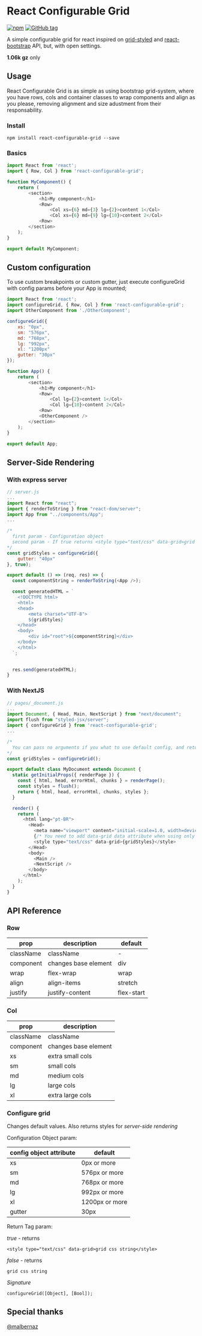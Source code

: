# React Configurable Grid
[![npm](https://img.shields.io/npm/dt/react-configurable-grid.svg)]()
[![GitHub tag](https://img.shields.io/github/tag/andre-araujo/react-configurable-grid.svg)]()

A simple configurable grid for react inspired on [grid-styled](https://github.com/jxnblk/grid-styled) and [react-bootstrap](https://github.com/react-bootstrap/react-bootstrap) API, but, with open settings.

**1.06k gz** only

## Usage

React Configurable Grid is as simple as using bootstrap grid-system, where you have rows, cols and container classes to wrap components and align as you please, removing alignment and size adustment from their responsability.

### Install

`npm install react-configurable-grid --save`

### Basics

```javascript
import React from 'react';
import { Row, Col } from 'react-configurable-grid';

function MyComponent() {
    return (
        <section>
            <h1>My component</h1>
            <Row>
                <Col xs={6} md={3} lg={2}>content 1</Col>
                <Col xs={6} md={9} lg={10}>content 2</Col>
            <Row>
        </section>
    );
}

export default MyComponent;

```

## Custom configuration

To use custom breakpoints or custom gutter, just execute configureGrid with config params before your App is mounted;

```javascript
import React from 'react';
import configureGrid, { Row, Col } from 'react-configurable-grid';
import OtherComponent from './OtherComponent';

configureGrid({
    xs: "0px",
    sm: "576px",
    md: "768px",
    lg: "992px",
    xl: "1200px"
    gutter: "30px"
});

function App() {
    return (
        <section>
            <h1>My component</h1>
            <Row>
                <Col lg={2}>content 1</Col>
                <Col lg={10}>content 2</Col>
            <Row>
            <OtherComponent />
        </section>
    );
}

export default App;

```

## Server-Side Rendering

### With express server

```javascript
// server.js
...
import React from "react";
import { renderToString } from "react-dom/server";
import App from "../components/App";
...

/*
  first param - Configuration object
  second param - If true returns <style type="text/css" data-grid>grid css</style> tag, else, returns grid css only
*/
const gridStyles = configureGrid({
    gutter: "40px"
}, true);

export default () => (req, res) => {
  const componentString = renderToString(<App />);

  const generatedHTML = `
    <!DOCTYPE html>
    <html>
    <head>
        <meta charset="UTF-8">
        ${gridStyles}
    </head>
    <body>
        <div id="root">${componentString}</div>
    </body>
    </html>
  `;

  
  res.send(generatedHTML);
}

```

### With NextJS

```javascript
// pages/_document.js
...
import Document, { Head, Main, NextScript } from "next/document";
import flush from "styled-jsx/server";
import { configureGrid } from 'react-configurable-grid';
...

/*
  You can pass no arguments if you what to use default config, and return only css code
*/
const gridStyles = configureGrid();

export default class MyDocument extends Document {
  static getInitialProps({ renderPage }) {
    const { html, head, errorHtml, chunks } = renderPage();
    const styles = flush();
    return { html, head, errorHtml, chunks, styles };
  }

  render() {
    return (
      <html lang="pt-BR">
        <Head>
          <meta name="viewport" content="initial-scale=1.0, width=device-width" />
          {/* You need to add data-grid data attribute when using only css code */}
          <style type="text/css" data-grid>{gridStyles}</style>
        </Head>
        <body>
          <Main />
          <NextScript />
        </body>
      </html>
    );
  }
}
```

## API Reference

### Row

| prop | description | default |
| --------- | ----------- | ----------- |
| className | className | - |
| component | changes base element | div |
| wrap | flex-wrap | wrap |
| align | align-items | stretch |
| justify | justify-content | flex-start |


### Col

| prop | description |
| --------- | ----------- |
| className | className |
| component | changes base element | div |
| xs | extra small cols |
| sm | small cols |
| md | medium cols |
| lg | large cols |
| xl | extra large cols |

### Configure grid

Changes default values. Also returns styles for *server-side rendering*

Configuration Object param:

| config object attribute | default |
| --------- | ----------- |
| xs | 0px or more |
| sm | 576px or more |
| md | 768px or more |
| lg | 992px or more |
| xl | 1200px or more |
| gutter | 30px |

Return Tag param:

*true* - returns

```<style type="text/css" data-grid>grid css string</style>```

*false* - returns

```grid css string```

*Signature*

```configureGrid([Object], [Bool]);```

## Special thanks

[@malbernaz](https://github.com/malbernaz/)

